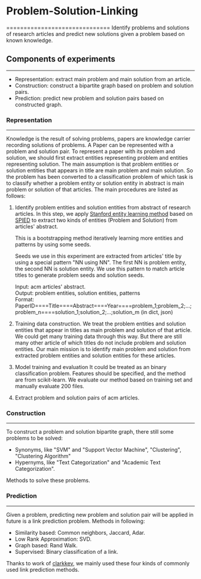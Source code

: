 # Problem-Solution-Linking
==============================
Identify problems and solutions of research articles and predict new solutions given a problem based on known knowledge.

## Components of experiments
--------------
* Representation: extract main problem and main solution from an article.
* Construction: construct a bipartite graph based on problem and solution pairs.
* Prediction: predict new problem and solution pairs based on constructed graph.


### Representation
------------
Knowledge is the result of solving problems, papers are knowledge carrier recording solutions of problems. A Paper can be represented with a problem and solution pair. To represent a paper with its problem and solution, we should first extract entities representing problem and entities representing solution. The main assumption is that problem entities or solution entities that appears in title are main problem and main solution. So the problem has been converted to a classification problem of which task is to classify whether a problem entity or solution entity in abstract is main problem or solution of that articles.
The main procedures are listed as follows:

1. Identify problem entities and solution entities from abstract of research articles. 
	In this step, we apply [Stanford entity learning method](http://nlp.stanford.edu/software/patternslearning.shtml) based on [SPIED](http://nlp.stanford.edu/pubs/gupta-manning-ijcnlp11.pdf) to extract two kinds of entities (Problem and Solution) from articles' abstract.

	This is a bootstrapping method iteratively learning more entities and patterns by using some seeds.

	Seeds we use in this experiment are extracted from articles' title by using a special pattern "NN using NN". The first NN is  problem entity, the second NN is solution entity. We use this pattern to match article titles to generate problem seeds and solution seeds. 

	Input: acm articles' abstract. <br>
	Output: problem entities, solution entities, patterns <br>
	Format: PaperID====Title====Abstract====Year====problem_1;problem_2;...;problem_n====solution_1;solution_2;...;solution_m (in dict, json)

2. Training data construction. 
	We treat the problem entities and solution entities that appear in titles as main problem and solution of that article. We could get many training data through this way. But there are still many other article of which titles do not include problem and solution entities. Our main mission is to identify main problem and solution from extracted problem entities and solution entities for these articles.

3. Model training and evaluation
	It could be treated as an binary classification problem. Features should be specified, and the method are from scikit-learn. We evaluate our method based on training set and  manually evaluate 200 files.

4. Extract problem and solution pairs of acm articles.

### Construction
---------------
To construct a problem and solution bipartite graph, there still some problems to be solved:
* Synonyms, like "SVM" and "Support Vector Machine",  "Clustering", "Clustering Algorithm" 
* Hypernyms, like "Text Categorization" and "Academic Text Categorization".

Methods to solve these problems.

### Prediction
---------------
Given a problem, predicting new problem and solution pair will be applied in future is a link prediction problem. Methods in following:
* Similarity based: Common neighbors, Jaccard, Adar.
* Low Rank Approximation: SVD.
* Graph based: Rand Walk.
* Supervised: Binary classification of a link.

Thanks to work of [clarkkev](https://github.com/clarkkev/bipartite-link-prediction/blob/master/similarity.py), we mainly used these four kinds of commonly used link prediction methods.











	
